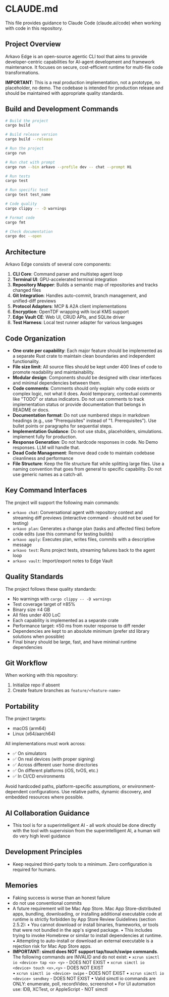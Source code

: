 # CLAUDE.md

This file provides guidance to Claude Code (claude.ai/code) when working with code in this repository.

## Project Overview

Arkavo Edge is an open-source agentic CLI tool that aims to provide developer-centric capabilities for AI-agent development and framework maintenance. It focuses on secure, cost-efficient runtime for multi-file code transformations.

**IMPORTANT**: This is a real production implementation, not a prototype, no placeholder, no demo. The codebase is intended for production release and should be maintained with appropriate quality standards.

## Build and Development Commands

```bash
# Build the project
cargo build

# Build release version
cargo build --release

# Run the project
cargo run

# Run chat with prompt
cargo run --bin arkavo --profile dev -- chat --prompt Hi

# Run tests
cargo test

# Run specific test
cargo test test_name

# Code quality
cargo clippy -- -D warnings

# Format code
cargo fmt

# Check documentation
cargo doc --open
```

## Architecture

Arkavo Edge consists of several core components:

1. **CLI Core**: Command parser and multistep agent loop
2. **Terminal UI**: GPU-accelerated terminal integration
3. **Repository Mapper**: Builds a semantic map of repositories and tracks changed files
4. **Git Integration**: Handles auto-commit, branch management, and unified-diff previews
5. **Protocol Adapters**: MCP & A2A client implementations
6. **Encryption**: OpenTDF wrapping with local KMS support
7. **Edge Vault CE**: Web UI, CRUD APIs, and SQLite driver
8. **Test Harness**: Local test runner adapter for various languages

## Code Organization

- **One crate per capability**: Each major feature should be implemented as a separate Rust crate to maintain clean boundaries and independent functionality.
- **File size limit**: All source files should be kept under 400 lines of code to promote readability and maintainability.
- **Modular design**: Components should be designed with clear interfaces and minimal dependencies between them.
- **Code comments**: Comments should only explain why code exists or complex logic, not what it does. Avoid temporary, contextual comments like "TODO" or status indicators. Do not use comments to track implementation status or provide documentation that belongs in README or docs.
- **Documentation format**: Do not use numbered steps in markdown headings (e.g., use "Prerequisites" instead of "1. Prerequisites"). Use bullet points or paragraphs for sequential steps.
- **Implementation Guidance**: Do not use stubs, placeholders, simulations. implement fully for production.
- **Response Generation**: Do not hardcode responses in code. No Demo responses. LLM will handle that.
- **Dead Code Management**: Remove dead code to maintain codebase cleanliness and performance
- **File Structure**: Keep the file structure flat while splitting large files. Use a naming convention that goes from general to specific capability.  Do not use generic names as a catch-all.

## Key Command Interfaces

The project will support the following main commands:

- `arkavo chat`: Conversational agent with repository context and streaming diff previews (interactive command - should not be used for testing)
- `arkavo plan`: Generates a change plan (tasks and affected files) before code edits (use this command for testing builds)
- `arkavo apply`: Executes plan, writes files, commits with a descriptive message
- `arkavo test`: Runs project tests, streaming failures back to the agent loop
- `arkavo vault`: Import/export notes to Edge Vault

## Quality Standards

The project follows these quality standards:

- No warnings with `cargo clippy -- -D warnings`
- Test coverage target of ≥85%
- Binary size ≤4 GB
- All files under 400 LoC
- Each capability is implemented as a separate crate
- Performance target: ≤50 ms from router response to diff render
- Dependencies are kept to an absolute minimum (prefer std library solutions when possible)
- Final binary should be large, fast, and have minimal runtime dependencies

## Git Workflow

When working with this repository:

1. Initialize repo if absent
2. Create feature branches as `feature/<feature-name>`

## Portability

The project targets:
- macOS (arm64)
- Linux (x64/aarch64)

All implementations must work across:
- ✅ On simulators
- ✅ On real devices (with proper signing)
- ✅ Across different user home directories
- ✅ On different platforms (iOS, tvOS, etc.)
- ✅ In CI/CD environments

Avoid hardcoded paths, platform-specific assumptions, or environment-dependent configurations. Use relative paths, dynamic discovery, and embedded resources where possible.

## AI Collaboration Guidance

- This tool is for a superintelligent AI - all work should be done directly with the tool with supervision from the superintelligent AI, a human will do very high level guidance

## Development Principles

- Keep required third-party tools to a minimum.  Zero configuration is required for humans.

## Memories

- Faking success is worse than an honest failure
- do not use conventional commits
- A future requirement will be Mac App Store. Mac App Store-distributed apps, bundling, downloading, or installing additional executable code at runtime is strictly forbidden by App Store Review Guidelines (section 2.5.2):
    •    You cannot download or install binaries, frameworks, or tools that were not bundled in the app's signed package.
    •    This includes trying to invoke Homebrew or similar to install dependencies at runtime.
    •    Attempting to auto-install or download an external executable is a rejection risk for Mac App Store apps.
- **IMPORTANT: simctl does NOT support tap/touch/swipe commands**. The following commands are INVALID and do not exist:
    • `xcrun simctl io <device> tap <x> <y>` - DOES NOT EXIST
    • `xcrun simctl io <device> touch <x>,<y>` - DOES NOT EXIST  
    • `xcrun simctl io <device> swipe` - DOES NOT EXIST
    • `xcrun simctl io <device> sendkey` - DOES NOT EXIST
    • Valid simctl io commands are ONLY: enumerate, poll, recordVideo, screenshot
    • For UI automation use: IDB, XCTest, or AppleScript - NOT simctl